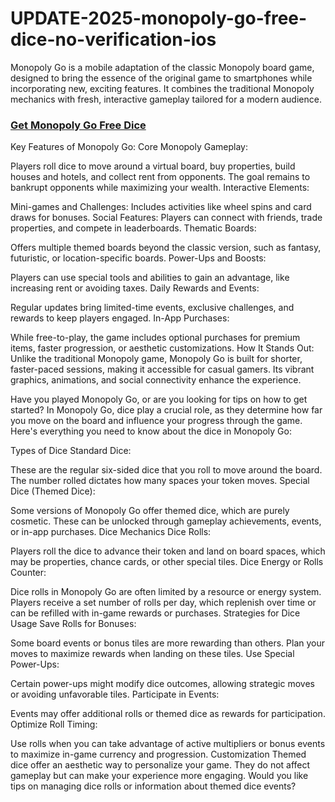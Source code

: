 # UPDATE-2025-monopoly-go-free-dice-no-verification-ios

Monopoly Go is a mobile adaptation of the classic Monopoly board game, designed to bring the essence of the original game to smartphones while incorporating new, exciting features. It combines the traditional Monopoly mechanics with fresh, interactive gameplay tailored for a modern audience. <h3><a href="https://sites.google.com/view/monopoly-go-free-dice-no-verif/">Get Monopoly Go Free Dice</a></h3>

Key Features of Monopoly Go:
Core Monopoly Gameplay:

Players roll dice to move around a virtual board, buy properties, build houses and hotels, and collect rent from opponents.
The goal remains to bankrupt opponents while maximizing your wealth.
Interactive Elements:

Mini-games and Challenges: Includes activities like wheel spins and card draws for bonuses.
Social Features: Players can connect with friends, trade properties, and compete in leaderboards.
Thematic Boards:

Offers multiple themed boards beyond the classic version, such as fantasy, futuristic, or location-specific boards.
Power-Ups and Boosts:

Players can use special tools and abilities to gain an advantage, like increasing rent or avoiding taxes.
Daily Rewards and Events:

Regular updates bring limited-time events, exclusive challenges, and rewards to keep players engaged.
In-App Purchases:

While free-to-play, the game includes optional purchases for premium items, faster progression, or aesthetic customizations.
How It Stands Out:
Unlike the traditional Monopoly game, Monopoly Go is built for shorter, faster-paced sessions, making it accessible for casual gamers. Its vibrant graphics, animations, and social connectivity enhance the experience.

Have you played Monopoly Go, or are you looking for tips on how to get started?
In Monopoly Go, dice play a crucial role, as they determine how far you move on the board and influence your progress through the game. Here's everything you need to know about the dice in Monopoly Go:

Types of Dice
Standard Dice:

These are the regular six-sided dice that you roll to move around the board.
The number rolled dictates how many spaces your token moves.
Special Dice (Themed Dice):

Some versions of Monopoly Go offer themed dice, which are purely cosmetic.
These can be unlocked through gameplay achievements, events, or in-app purchases.
Dice Mechanics
Dice Rolls:

Players roll the dice to advance their token and land on board spaces, which may be properties, chance cards, or other special tiles.
Dice Energy or Rolls Counter:

Dice rolls in Monopoly Go are often limited by a resource or energy system.
Players receive a set number of rolls per day, which replenish over time or can be refilled with in-game rewards or purchases.
Strategies for Dice Usage
Save Rolls for Bonuses:

Some board events or bonus tiles are more rewarding than others. Plan your moves to maximize rewards when landing on these tiles.
Use Special Power-Ups:

Certain power-ups might modify dice outcomes, allowing strategic moves or avoiding unfavorable tiles.
Participate in Events:

Events may offer additional rolls or themed dice as rewards for participation.
Optimize Roll Timing:

Use rolls when you can take advantage of active multipliers or bonus events to maximize in-game currency and progression.
Customization
Themed dice offer an aesthetic way to personalize your game. They do not affect gameplay but can make your experience more engaging.
Would you like tips on managing dice rolls or information about themed dice events?
